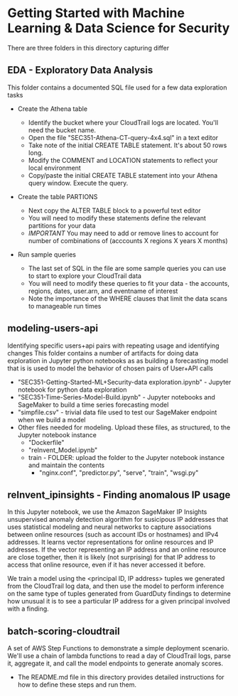 # Getting Started with Machine Learning & Data Science for Security
There are three folders in this directory capturing differ

## EDA - Exploratory Data Analysis
This folder contains a documented SQL file used for a few data exploration tasks  
* Create the Athena table
	* Identify the bucket where your CloudTrail logs are located. You'll need the bucket name.
	* Open the file "SEC351-Athena-CT-query-4x4.sql" in a text editor
	* Take note of the initial CREATE TABLE statement.  It's about 50 rows long.
	* Modify the COMMENT and LOCATION statements to reflect your local environment
	* Copy/paste the initial CREATE TABLE statement into your Athena query window.  Execute the query.  

* Create the table PARTIONS
	* Next copy the ALTER TABLE block to a powerful text editor
	* You will need to modify these statements define the relevant partitions for your data
	* _IMPORTANT_ You may need to add or remove lines to account for number of combinations of (acccounts X regions X years X months)  
* Run sample queries
	* The last set of SQL in the file are some sample queries you can use to start to explore your CloudTrail data
	* You will need to modify these queries to fit your data - the accounts, regions, dates, user.arn, and eventname of interest
	* Note the importance of the WHERE clauses that limit the data scans to manageable run times  
 

## modeling-users-api  
Identifying specific users+api pairs with repeating usage and identifying changes
This folder contains a number of artifacts for doing data exploration in Jupyter python notebooks as as building a forecasting model
that is is used to model the behavior of chosen pairs of User+API calls  
* "SEC351-Getting-Started-ML+Security-data exploration.ipynb" - Jupyter notebook for python data exploration
* "SEC351-Time-Series-Model-Build.ipynb" - Jupyter notebooks and SageMaker to build a time series forecasting model
* "simpfile.csv" - trivial data file used to test our SageMaker endpoint when we build a model
* Other files needed for modeling.  Upload these files, as structured, to the Jupyter notebook instance
	* "Dockerfile"
	* "reInvent_Model.ipynb"
	* train - FOLDER: upload the folder to the Jupyter notebook instance and maintain the contents
		* "nginx.conf", "predictor.py", "serve", "train", "wsgi.py"


## reInvent_ipinsights - Finding anomalous IP usage  
In this Jupyter notebook, we use the Amazon SageMaker IP Insights unsupervised anomaly detection algorithm for susicipous IP addresses that uses statistical modeling and neural networks to capture associations between online resources (such as account IDs or hostnames) and IPv4 addresses. It learns vector representations for online resources and IP addresses. If the vector representing an IP address and an online resource are close together, then it is likely (not surprising) for that IP address to access that online resource, even if it has never accessed it before.

We train a model using the <principal ID, IP address> tuples we generated from the CloudTrail log data, and then use the model to perform inference on the same type of tuples generated from GuardDuty findings to determine how unusual it is to see a particular IP address for a given principal involved with a finding.

## batch-scoring-cloudtrail  
A  set of AWS Step Functions to demonstrate a simple deployment scenario.  We'll use a chain of lambda functions to read a day
of CloudTrail logs, parse it, aggregate it, and call the model endpoints to generate anomaly scores.  
* The README.md file in this directory provides detailed instructions for how to define these steps and run them.
